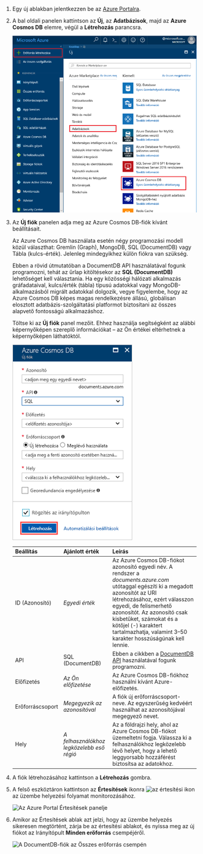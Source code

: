 1. Egy új ablakban jelentkezzen be az [Azure Portalra](https://portal.azure.com/).
2. A bal oldali panelen kattintson az **Új**, az **Adatbázisok**, majd az **Azure Cosmos DB** elemre, végül a **Létrehozás** parancsra.
   
   ![Az Azure Portal Adatbázisok panelje](./media/cosmos-db-create-dbaccount/create-nosql-db-databases-json-tutorial-1.png)

3. Az **Új fiók** panelen adja meg az Azure Cosmos DB-fiók kívánt beállításait. 

    Az Azure Cosmos DB használata esetén négy programozási modell közül választhat: Gremlin (Graph), MongoDB, SQL (DocumentDB) vagy Tábla (kulcs-érték). Jelenleg mindegyikhez külön fiókra van szükség.
    
    Ebben a rövid útmutatóban a DocumentDB API használatával fogunk programozni, tehát az űrlap kitöltésekor az **SQL (DocumentDB)** lehetőséget kell választania. Ha egy közösségi hálózati alkalmazás gráfadataival, kulcs/érték (tábla) típusú adatokkal vagy MongoDB-alkalmazásból migrált adatokkal dolgozik, vegye figyelembe, hogy az Azure Cosmos DB képes magas rendelkezésre állású, globálisan elosztott adatbázis-szolgáltatási platformot biztosítani az összes alapvető fontosságú alkalmazáshoz.

    Töltse ki az **Új fiók** panel mezőit. Ehhez használja segítségként az alábbi képernyőképen szereplő információkat – az Ön értékei eltérhetnek a képernyőképen láthatóktól.
 
    ![Az Azure Cosmos DB új fiók panele](./media/cosmos-db-create-dbaccount/create-nosql-db-databases-json-tutorial-2.png)

    Beállítás|Ajánlott érték|Leírás
    ---|---|---
    ID (Azonosító)|*Egyedi érték*|Az Azure Cosmos DB-fiókot azonosító egyedi név. A rendszer a *documents.azure.com* utótaggal egészíti ki a megadott azonosítót az URI létrehozásához, ezért válasszon egyedi, de felismerhető azonosítót. Az azonosító csak kisbetűket, számokat és a kötőjel (-) karaktert tartalmazhatja, valamint 3–50 karakter hosszúságúnak kell lennie.
    API|SQL (DocumentDB)|Ebben a cikkben a [DocumentDB API](../articles/documentdb/documentdb-introduction.md) használatával fogunk programozni.|
    Előfizetés|*Az Ön előfizetése*|Az Azure Cosmos DB-fiókhoz használni kívánt Azure-előfizetés. 
    Erőforráscsoport|*Megegyezik az azonosítóval*|A fiók új erőforráscsoport-neve. Az egyszerűség kedvéért használhat az azonosítójával megegyező nevet. 
    Hely|*A felhasználókhoz legközelebb eső régió*|Az a földrajzi hely, ahol az Azure Cosmos DB-fiókot üzemeltetni fogja. Válassza ki a felhasználókhoz legközelebb lévő helyet, hogy a lehető leggyorsabb hozzáférést biztosítsa az adatokhoz.
4. A fiók létrehozásához kattintson a **Létrehozás** gombra.
5. A felső eszköztáron kattintson az **Értesítések** ikonra ![az értesítési ikon](./media/cosmos-db-create-dbaccount/notification-icon.png) az üzembe helyezési folyamat monitorozásához.

    ![Az Azure Portal Értesítések panelje](./media/cosmos-db-create-dbaccount-graph/azure-documentdb-nosql-notification.png)

6.  Amikor az Értesítések ablak azt jelzi, hogy az üzembe helyezés sikeresen megtörtént, zárja be az értesítési ablakot, és nyissa meg az új fiókot az Irányítópult **Minden erőforrás** csempéjéről. 

    ![A DocumentDB-fiók az Összes erőforrás csempén](./media/cosmos-db-create-dbaccount/all-resources.png)
 
